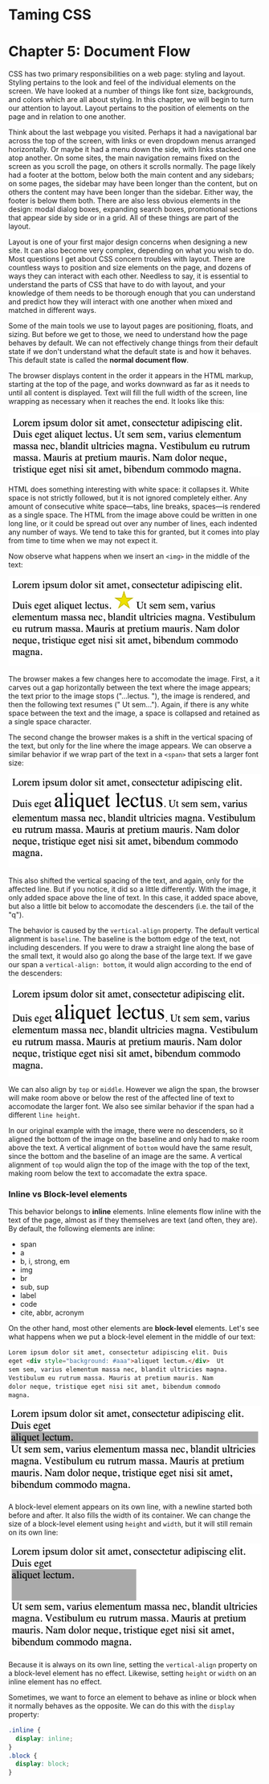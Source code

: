 # Taming CSS
# Chapter 5: Document Flow

CSS has two primary responsibilities on a web page: styling and layout.  Styling pertains to the look and feel of the individual elements on the screen.  We have looked at a number of things like font size, backgrounds, and colors which are all about styling.  In this chapter, we will begin to turn our attention to layout.  Layout pertains to the position of elements on the page and in relation to one another.

Think about the last webpage you visited.  Perhaps it had a navigational bar across the top of the screen, with links or even dropdown menus arranged horizontally.  Or maybe it had a menu down the side, with links stacked one atop another.  On some sites, the main navigation remains fixed on the screen as you scroll the page, on others it scrolls normally.  The page likely had a footer at the bottom, below both the main content and any sidebars; on some pages, the sidebar may have been longer than the content, but on others the content may have been longer than the sidebar.  Either way, the footer is below them both.  There are also less obvious elements in the design: modal dialog boxes, expanding search boxes, promotional sections that appear side by side or in a grid.  All of these things are part of the layout.

Layout is one of your first major design concerns when designing a new site.  It can also become very complex, depending on what you wish to do.  Most questions I get about CSS concern troubles with layout.  There are countless ways to position and size elements on the page, and dozens of ways they can interact with each other.  Needless to say, it is essential to understand the parts of CSS that have to do with layout, and your knowledge of them needs to be thorough enough that you can understand and predict how they will interact with one another when mixed and matched in different ways.

Some of the main tools we use to layout pages are positioning, floats, and sizing.  But before we get to those, we need to understand how the page behaves by default.  We can not effectively change things from their default state if we don't understand what the default state is and how it behaves.  This default state is called the **normal document flow**.

The browser displays content in the order it appears in the HTML markup, starting at the top of the page, and works downward as far as it needs to until all content is displayed.  Text will fill the full width of the screen, line wrapping as necessary when it reaches the end.  It looks like this:

<img src="images/figure5-1.png"/>

HTML does something interesting with white space: it collapses it.  White space is not strictly followed, but it is not ignored completely either.  Any amount of consecutive white space&mdash;tabs, line breaks, spaces&mdash;is rendered as a single space.  The HTML from the image above could be written in one long line, or it could be spread out over any number of lines, each indented any number of ways.  We tend to take this for granted, but it comes into play from time to time when we may not expect it.

Now observe what happens when we insert an `<img>` in the middle of the text:

<img src="images/figure5-2.png"/>

The browser makes a few changes here to accomodate the image.  First, a it carves out a gap horizontally between the text where the image appears; the text prior to the image stops ("...lectus. "), the image is rendered, and then the following text resumes (" Ut sem...").  Again, if there is any white space between the text and the image, a space is collapsed and retained as a single space character.

The second change the browser makes is a shift in the vertical spacing of the text, but only for the line where the image appears.  We can observe a similar behavior if we wrap part of the text in a `<span>` that sets a larger font size:

<img src="images/figure5-3.png"/>

This also shifted the vertical spacing of the text, and again, only for the affected line.  But if you notice, it did so a little differently.  With the image, it only added space above the line of text.  In this case, it added space above, but also a little bit below to accomodate the descenders (i.e. the tail of the "q").

The behavior is caused by the `vertical-align` property.  The default vertical alignment is `baseline`.  The baseline is the bottom edge of the text, not including descenders.  If you were to draw a straight line along the base of the small text, it would also go along the base of the large text.  If we gave our span a `vertical-align: bottom`, it would align according to the end of the descenders:

<img src="images/figure5-4.png"/>

We can also align by `top` or `middle`.  However we align the span, the browser will make room above or below the rest of the affected line of text to accomodate the larger font.  We also see similar behavior if the span had a different `line height`.

In our original example with the image, there were no descenders, so it aligned the bottom of the image on the baseline and only had to make room above the text.  A vertical alignment of `bottom` would have the same result, since the bottom and the baseline of an image are the same.  A vertical alignment of `top` would align the top of the image with the top of the text, making room below the text to accomadate the extra space.

### Inline vs Block-level elements

This behavior belongs to **inline** elements.  Inline elements flow inline with the text of the page, almost as if they themselves are text (and often, they are).  By default, the following elements are inline:

 * span
 * a
 * b, i, strong, em
 * img
 * br
 * sub, sup
 * label
 * code
 * cite, abbr, acronym

On the other hand, most other elements are **block-level** elements.  Let's see what happens when we put a block-level element in the middle of our text:

```html
Lorem ipsum dolor sit amet, consectetur adipiscing elit. Duis
eget <div style="background: #aaa">aliquet lectum.</div>  Ut
sem sem, varius elementum massa nec, blandit ultricies magna.
Vestibulum eu rutrum massa. Mauris at pretium mauris. Nam
dolor neque, tristique eget nisi sit amet, bibendum commodo
magna.
```

<img src="images/figure5-5.png"/>

A block-level element appears on its own line, with a newline started both before and after.  It also fills the width of its container.  We can change the size of a block-level element using `height` and `width`, but it will still remain on its own line:

<img src="images/figure5-6.png"/>

Because it is always on its own line, setting the `vertical-align` property on a block-level element has no effect.  Likewise, setting `height` or `width` on an inline element has no effect.

<!--
float & clear ?
-->

Sometimes, we want to force an element to behave as inline or block when it normally behaves as the opposite.  We can do this with the `display` property:

```css
.inline {
  display: inline;
}
.block {
  display: block;
}
```

<!--
other display settings:
none
inline-block
table, table-row, table-cell
-->
